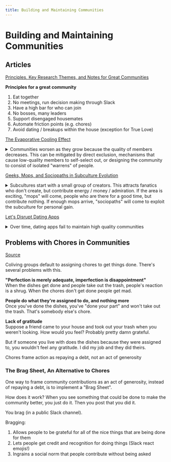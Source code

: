 ```yaml
---
title: Building and Maintaining Communities
---
```


# Building and Maintaining Communities

## Articles
[Principles, Key Research Themes, and Notes for Great Communities][003]

**Principles for a great community**
1. Eat together
2. No meetings, run decision making through Slack
3. Have a high bar for who can join
4. No bosses, many leaders
5. Support disengaged housemates
6. Automate friction points (e.g. chores)
7. Avoid dating / breakups within the house (exception for True Love)

[The Evaporative Cooling Effect][004]

<details>
<summary>
Communities worsen as they grow because the quality of members decreases. This can be mitigated by direct exclusion, mechanisms that cause low-quality members to self-select out, or designing the community to consist of isolated "warrens" of people.
</summary>

If anyone can join your community, then the people most likely to join are those who are below the average quality of your community because they have the most to gain. Once they're in, unless contained, they end up harming the health of the community over the long term.

Social Gatings are mechanisms that allow participants to self-select out of the group. Unlike direct exclusion, it works in a much more scalable fashion. Nicheness is one possible social gate, charging money is another popular one.

There are two fundamental patterns of social organization: plaza and warrens. In the plaza design, there is a central plaza and every person's interaction is seen by every other person. In the warren design, the space is broken up into a series of smaller warrens and you can only see the warren you are currently in. Plazas grow by becoming larger, warrens grow by adding more warrens.

Warrens are notoriously difficult to get started. New users, stuck in empty warrens often don't know how to connect to hubs of activity. The onboarding process is crucial and still not well understood. On the other hand, plazas only need to be started once and then they remain a hive of activity for new users to participate in from the first day.

The killer feature of warrens is that they allow your community to become almost perfectly scale free and grow like mad without ever sacrificing quality.
</details>

[Geeks, Mops, and Sociopaths in Subculture Evolution][005]

<details>
<summary>
Subcultures start with a small group of creators. This attracts fanatics who don't create, but contribute energy / money / admiration. If the area is exciting, "mops" will come, people who are there for a good time, but contribute nothing. If enough mops arrive, "sociopaths" will come to exploit the subculture for personal gain.
</summary>

A small group of creators invent an exciting New Thing. Riffing off each other, they produce examples and variants, and share them for mutual enjoyment.

The new scene draws fanatics. Fanatics don't create, but they contribute energy (time, money, adulation, organization, analysis) to support the creators.

Creators and fanatics are both geeks. They totally love the New Thing, they're fascinated with all its esoteric ins and outs, and they spend all available time either doing it or talking about it.

If the scene is sufficiently geeky, it remains a strictly geek thing; a weird hobby, not a subculture.

If the scene is unusually exciting, and the New Thing can be appreciated without having to get utterly geeky about details, it draws mops. Mops are fans, but not rabid fans like the fanatics. They show up to have a good time, and contribute as little as they reasonably can in exchange.

Mops also dilute the culture. The New Thing, although attractive, is more intense and weird and complicated than mops would prefer. Their favorite songs are the ones that are least the New Thing, and more like other, popular things. Some creators oblige with less radical, friendlier, simpler creations.

A large subculture with mops is ripe for exploitation. The creators generate cultural capital, i.e. cool. The fanatics generate social capital: a network of relationships—strong ones among the geeks, and weaker but numerous ones with mops. The mops, when properly squeezed, produce liquid capital, i.e. money. None of those groups have any clue about how to extract and manipulate any of those forms of capital.

The sociopaths quickly become best friends with selected creators. They dress just like the creators—only better. They talk just like the creators—only smoother. They may even do some creating—competently, if not creatively.

Sociopaths become the coolest kids in the room, demoting the creators and work out how to monetize mops.

What can you do to prevent the invasion of mops?

You can charge them admission, but they'll inevitably argue that this is wrong because capitalism is evil.

You can exclude mops. Mop exclusion keeps the subculture comfortable for geeks, but severely limits its potential. Often there's a struggle between geeks who like their cozy little club as it is, and geeks who want a shot at greatness—for themselves, or the group. In any case, if the New Thing is cool enough, mops will get in regardless.

What can you do to prevent the invasion of sociopaths if you're a creator?

Be slightly evil. Learn and use some of the sociopaths' tricks and capture more of the value you create (and get better at ejecting true sociopaths).
</details>

[Let's Disrupt Dating Apps][010]

<details>
<summary>
Over time, dating apps fail to maintain high quality communities
</summary>

**How to fix dating apps**
1. Don't call it a "dating" app. The app should be labeled as a "singles" app.
2. Focus on having a good time. The "conversion" shouldn't be a match, it should be having a fun night out.
3. Enforce a 50:50 ratio. This might bring DAUs down, but without enforcing a M:F ratio, you end up with asymmetric markets.
4. Without becoming a meetup app, the app should occasionally push events — concerts, hikes, movie nights — with groups of 6-10 people.
5. Avoid ELOs and other ranking algorithms.
6. Have a vetting process with a zero-tolerance policy for bad apples
</details>

## Problems with Chores in Communities
[Source][012]

Coliving groups default to assigning chores to get things done. There's several problems with this.

**"Perfection is merely adequate, imperfection is disappointment"**\
When the dishes get done and people take out the trash, people's reaction is a shrug. When the chores don't get done people get mad.

**People do what they're assigned to do, and nothing more**\
Once you've done the dishes, you've "done your part" and won't take out the trash. That's somebody else's chore.

**Lack of gratitude**\
Suppose a friend came to your house and took out your trash when you weren't looking. How would you feel? Probably pretty damn grateful.

But if someone you live with does the dishes because they were assigned to, you wouldn't feel any gratitude. I did my job and they did theirs.

Chores frame action as repaying a debt, not an act of generosity

### The Brag Sheet, An Alternative to Chores
One way to frame community contributions as an act of generosity, instead of repaying a debt, is to implement a "Brag Sheet".

How does it work? When you see something that could be done to make the community better, you just do it. Then you post that you did it.

You brag (in a public Slack channel).

Bragging:
1. Allows people to be grateful for all of the nice things that are being done for them
2. Lets people get credit and recognition for doing things (Slack react emojis!)
3. Ingrains a social norm that people contribute without being asked

## <!-- Links -->
[001]: https://archive.house/
[002]: https://incepto.house/
[003]: https://web.archive.org/web/20210226101821/https://jasonbenn.com/tag/community
[004]: https://web.archive.org/web/20101012105003/http://blog.bumblebeelabs.com/social-software-sundays-2-the-evaporative-cooling-effect/
[005]: https://meaningness.com/geeks-mops-sociopaths
[006]: http://www.visakanv.com/blog/communities/
[007]: https://jasonbenn.com/post/andrea-from-embassy-sf
[008]: https://www.goodreads.com/book/show/8533733-creating-cohousing
[009]: https://miro.com/app/board/o9J_kqjkZeA=/
[010]: https://dvt.name/2020/02/24/rfc-lets-disrupt-dating-apps/
[011]: https://www.ic.org/
[012]: https://supernuclear.substack.com/p/fairness-is-overrated-and-bragging-is-underrated-motivational-systems-for-coliving-and-beyond-c83acf9f88c9
